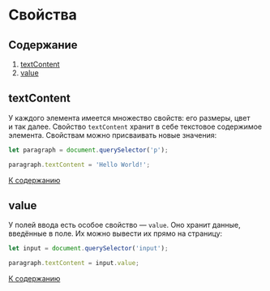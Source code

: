 # Свойства

## Содержание

1. [textContent](#textContent)
2. [value](#value)

## textContent

У каждого элемента имеется множество свойств: его размеры, цвет и так далее. Свойство `textContent` хранит в себе текстовое содержимое элемента. Свойствам можно присваивать новые значения:

```js
let paragraph = document.querySelector('p');

paragraph.textContent = 'Hello World!';
```

[К содержанию](#содержание)

## value

У полей ввода есть особое свойство — `value`. Оно хранит данные, введённые в поле. Их можно вывести их прямо на страницу:

```js
let input = document.querySelector('input');

paragraph.textContent = input.value;
```

[К содержанию](#содержание)
